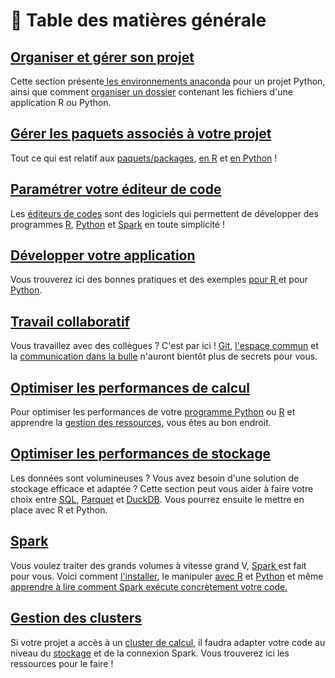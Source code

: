 # 📖 Table des matières générale

## [Organiser et gérer son projet](../organiser/)

Cette section présente[ les environnements anaconda](../paquets/conda-env.md) pour un projet Python, ainsi que comment [organiser un dossier](../organiser/) contenant les fichiers d'une application R ou Python.

## [Gérer les paquets associés à votre projet](../paquets/)

Tout ce qui est relatif aux [paquets/packages](../paquets/comprendre.md), [en R](../paquets/r.md) et [en Python](../paquets/python.md) !

## [Paramétrer votre éditeur de code](../ide/)

Les [éditeurs de codes](../ide/comprendre.md) sont des logiciels qui permettent de développer des programmes [R](../ide/rstudio.md), [Python](../ide/vscode.md) et [Spark](../ide/jupyterlab.md) en toute simplicité !

## [Développer votre application](../developper/)

Vous trouverez ici des bonnes pratiques et des exemples [pour R ](../developper/r.md)et pour [Python](../developper/python.md).

## [Travail collaboratif](../collaborer/)

Vous travaillez avec des collègues ? C'est par ici ! [Git](../collaborer/git.md), [l'espace commun](../collaborer/stockage-commun.md) et la [communication dans la bulle](../collaborer/etherpad.md) n'auront bientôt plus de secrets pour vous.

## [Optimiser les performances de calcul](../performance-calculs/)

Pour optimiser les performances de votre [programme Python](../performance-calculs/python.md) ou [R](../performance-calculs/r.md) et apprendre la [gestion des ressources](../performance-calculs/ressources.md), vous êtes au bon endroit.

## [Optimiser les performances de stockage](../stockage/)

Les données sont volumineuses ? Vous avez besoin d'une solution de stockage efficace et adaptée ? Cette section peut vous aider à faire votre choix entre [SQL](../stockage/sql/), [Parquet](../stockage/parquet.md) et [DuckDB](../stockage/duckdb/). Vous pourrez ensuite le mettre en place avec R et Python.

## [Spark](../spark/)

Vous voulez traiter des grands volumes à vitesse grand V, [Spark ](../spark/comprendre.md)est fait pour vous. Voici comment [l'installer](../spark/installer.md), le manipuler [avec R](../spark/r.md) et [Python](../spark/python.md) et même [apprendre à lire comment Spark exécute concrètement votre code.](../spark/dag/)

## [Gestion des clusters](../clusters/)

Si votre projet a accès à un [cluster de calcul](../clusters/comprendre.md), il faudra adapter votre code au niveau du [stockage](../clusters/stockage-distribue.md) et de la connexion Spark. Vous trouverez ici les ressources pour le faire !
